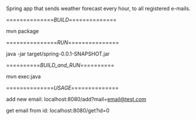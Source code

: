 Spring app that sends weather forecast every hour, to all registered e-mails.



==============_BUILD_==============

mvn package



===============_RUN_===============

java -jar target/spring-0.0.1-SNAPSHOT.jar



==========_BUILD_and_RUN_==========

mvn exec:java


==============_USAGE_==============

add new email:
localhost:8080/add?mail=email@test.com

get email from id:
localhost:8080/get?id=0
